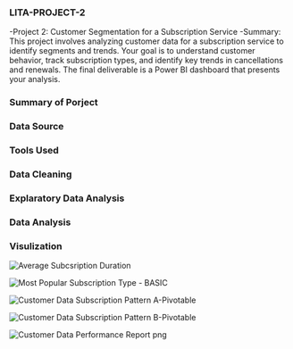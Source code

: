 ### LITA-PROJECT-2
-Project 2: Customer Segmentation for a Subscription Service
-Summary: This project involves analyzing customer data for a subscription service to identify
segments and trends. Your goal is to understand customer behavior, track subscription types,
and identify key trends in cancellations and renewals. The final deliverable is a Power BI
dashboard that presents your analysis.

### Summary of Porject

### Data Source

### Tools Used

### Data Cleaning

### Explaratory Data Analysis

### Data Analysis

### Visulization

![Average Subcsription Duration](https://github.com/user-attachments/assets/b5b3aad8-a634-40cd-8cc8-73a39e60cb97)

 ![Most Popular Subscription Type - BASIC](https://github.com/user-attachments/assets/613271a0-52be-4a5e-a206-f56a4ce4dec8)

 ![Customer Data Subscription Pattern A-Pivotable](https://github.com/user-attachments/assets/a4368d55-c6d3-4e8a-9105-a7893ce442d6)

 ![Customer Data Subscription Pattern B-Pivotable](https://github.com/user-attachments/assets/114f5a69-ee80-46d0-9a3a-ff5a12c93964)
 
![Customer Data Performance Report png](https://github.com/user-attachments/assets/1c81f629-5e31-4014-a148-da89ca064d5e)



 



 
